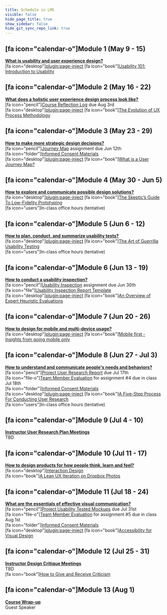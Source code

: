 ```yaml
---
title: Schedule in LMS
visible: false
hide_page_title: true
show_sidebar: false
hide_git_sync_repo_link: true
---
```


## [fa icon="calendar-o"]Module 1 (May 9 - 15)
**[What is usability and user experience design?](https://sso.canvaslms.com/courses/1413912/modules/items/19505423)**  
[fa icon="desktop"][plugin:page-inject](../presentations/module-01?template=partials/presentation_iframelinkonly)
[fa icon="book"][Usability 101: Introduction to Usability](https://www.nngroup.com/articles/usability-101-introduction-to-usability/)  

## [fa icon="calendar-o"]Module 2 (May 16 - 22)
**[What does a holistic user experience design process look like?](https://sso.canvaslms.com/courses/1413912/modules/items/19505424)**  
[fa icon="pencil"][Course Reflection Log](https://sso.canvaslms.com/courses/1413912/assignments/9519528) due Aug 3rd  
[fa icon="desktop"][plugin:page-inject](../presentations/module-02?template=partials/presentation_iframelinkonly)
[fa icon="book"][The Evolution of UX Process Methodology](https://uxplanet.org/the-evolution-of-ux-process-methodology-47f52557178b)  

## [fa icon="calendar-o"]Module 3 (May 23 - 29)
**[How to make more strategic design decisions?](https://sso.canvaslms.com/courses/1413912/modules/items/19505425)**   
[fa icon="pencil"][Journey Map](https://canvas.sfu.ca/courses/38847/assignments/292821) assignment due Jun 12th  
[fa icon="folder"][Informed Consent Materials](https://sso.canvaslms.com/courses/1413912/files/folder/Handouts/Informed%20Consent)  
[fa icon="desktop"][plugin:page-inject](../presentations/module-03?template=partials/presentation_iframelinkonly)
[fa icon="book"][What is a User Journey Map?](https://www.aytech.ca/blog/user-journey-map/)  

## [fa icon="calendar-o"]Module 4 (May 30 - Jun 5)
**[How to explore and communicate possible design solutions?](https://sso.canvaslms.com/courses/1413912/modules/items/19505426)**  
[fa icon="desktop"][plugin:page-inject](../presentations/module-04?template=partials/presentation_iframelinkonly)
[fa icon="book"][The Skeptic’s Guide To Low-Fidelity Prototyping](https://www.smashingmagazine.com/2014/10/the-skeptics-guide-to-low-fidelity-prototyping/)  
[fa icon="users"]In-class office hours (tentative)  


## [fa icon="calendar-o"]Module 5 (Jun 6 - 12)
**[How to plan, conduct, and summarize usability tests?](https://sso.canvaslms.com/courses/1413912/modules/items/19505427)**   
[fa icon="desktop"][plugin:page-inject](../presentations/module-05?template=partials/presentation_iframelinkonly)
[fa icon="book"][The Art of Guerrilla Usability Testing](http://www.uxbooth.com/articles/the-art-of-guerrilla-usability-testing/)  
[fa icon="users"]In-class office hours (tentative)  

## [fa icon="calendar-o"]Module 6 (Jun 13 - 19)
**[How to conduct a usability inspection?](https://sso.canvaslms.com/courses/1413912/modules/items/19505428)**   
[fa icon="pencil"][Usability Inspection](https://sso.canvaslms.com/courses/1413912/assignments/9519532) assignment due Jun 30th  
[fa icon="file"][Usability Inspection Report Template](https://sso.canvaslms.com/courses/1413912/files/folder/Handouts/Usability%20Inspection%20Report%20Template)  
[fa icon="desktop"][plugin:page-inject](../presentations/module-06?template=partials/presentation_iframelinkonly)
[fa icon="book"][An Overview of Expert Heuristic Evaluations](https://www.uxmatters.com/mt/archives/2014/06/an-overview-of-expert-heuristic-evaluations.php)  

## [fa icon="calendar-o"]Module 7 (Jun 20 - 26)
**[How to design for mobile and multi-device usage?](https://sso.canvaslms.com/courses/1413912/modules/items/19505429)**  
[fa icon="desktop"][plugin:page-inject](../presentations/module-07?template=partials/presentation_iframelinkonly)
[fa icon="book"][Mobile first - Insights from going mobile only](http://blog.invisionapp.com/mobile-first-mobile-only/)  

## [fa icon="calendar-o"]Module 8 (Jun 27 - Jul 3)
**[How to understand and communicate people's needs and behaviors?](https://sso.canvaslms.com/courses/1413912/modules/items/19505430)**   
[fa icon="pencil"][Project User Research Report](https://sso.canvaslms.com/courses/1413912/assignments/9519534) due Jul 17th  
[fa icon="file-o"][Team Member Evaluation](https://sso.canvaslms.com/courses/1413912/files/folder/Handouts/Team%20Member%20Evaluations) for  assignment #4 due in class Jul 18th  
[fa icon="folder"][Informed Consent Materials](https://sso.canvaslms.com/courses/1413912/files/folder/Handouts/Informed%20Consent)  
[fa icon="desktop"][plugin:page-inject](../presentations/module-08?template=partials/presentation_iframelinkonly)
[fa icon="book"][A Five-Step Process For Conducting User Research](http://www.smashingmagazine.com/2013/09/5-step-process-conducting-user-research/)  
[fa icon="users"]In-class office hours (tentative)  

## [fa icon="calendar-o"]Module 9 (Jul 4 - 10)
**[Instructor User Research Plan Meetings](https://sso.canvaslms.com/courses/1413912/modules/items/19505431)**  
TBD

## [fa icon="calendar-o"]Module 10 (Jul 11 - 17)  
**[How to design products for how people think, learn and feel?](https://sso.canvaslms.com/courses/1413912/modules/items/19505432)**  
[fa icon="desktop"][Interaction Design](../../presentations/module-10?target=_blank)  
[fa icon="book"][A Lean UX Iteration on Dropbox Photos](https://medium.com/bridge-collection/a-lean-ux-iteration-on-dropbox-photos-edfa7b245c27#.fdtsczbnj)

## [fa icon="calendar-o"]Module 11 (Jul 18 - 24)
**[What are the essentials of effective visual communication?](https://sso.canvaslms.com/courses/1413912/modules/items/19505433)**   
[fa icon="pencil"][Project Usability Tested Mockups](https://sso.canvaslms.com/courses/1413912/assignments/9519533) due Jul 31st    
[fa icon="file-o"][Team Member Evaluation](https://sso.canvaslms.com/courses/1413912/files/folder/Handouts/Team%20Member%20Evaluations) for assignment #5 due in class Aug 1st  
[fa icon="folder"][Informed Consent Materials](https://sso.canvaslms.com/courses/1413912/files/folder/Handouts/Informed%20Consent)  
[fa icon="desktop"][plugin:page-inject](../presentations/module-11?template=partials/presentation_iframelinkonly)
[fa icon="book"][Accessibility for Visual Design](http://www.uxbooth.com/articles/accessibility-visual-design/)  

## [fa icon="calendar-o"]Module 12 (Jul 25 - 31)
**[Instructor Design Critique Meetings](https://sso.canvaslms.com/courses/1413912/modules/items/19505434)**  
TBD    
[fa icon="book"][How to Give and Receive Criticism](http://scottberkun.com/essays/35-how-to-give-and-receive-criticism/)

## [fa icon="calendar-o"]Module 13 (Aug 1)
**[Course Wrap-up](https://sso.canvaslms.com/courses/1413912/modules/items/19505435)**    
Guest Speaker
